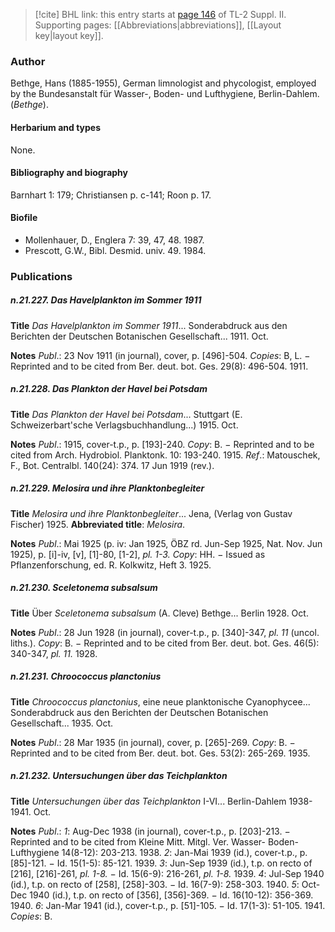 > [!cite] BHL link: this entry starts at [page 146](https://www.biodiversitylibrary.org/item/103859#page/156/mode/1up) of TL-2 Suppl. II.
> Supporting pages: [[Abbreviations|abbreviations]], [[Layout key|layout key]].

### Author

Bethge, Hans (1885-1955), German limnologist and phycologist, employed by the Bundesanstalt für Wasser-, Boden- und Lufthygiene, Berlin-Dahlem. (*Bethge*).

#### Herbarium and types

None.

#### Bibliography and biography

Barnhart 1: 179; Christiansen p. c-141; Roon p. 17.

#### Biofile

- Mollenhauer, D., Englera 7: 39, 47, 48. 1987.
- Prescott, G.W., Bibl. Desmid. univ. 49. 1984.

### Publications

##### n.21.227. Das Havelplankton im Sommer 1911

**Title**
*Das Havelplankton im Sommer 1911*... Sonderabdruck aus den Berichten der Deutschen Botanischen Gesellschaft... 1911. Oct.

**Notes**
*Publ*.: 23 Nov 1911 (in journal), cover, p. \[496\]-504. *Copies*: B, L. − Reprinted and to be cited from Ber. deut. bot. Ges. 29(8): 496-504. 1911.

##### n.21.228. Das Plankton der Havel bei Potsdam

**Title**
*Das Plankton der Havel bei Potsdam*... Stuttgart (E. Schweizerbart'sche Verlagsbuchhandlung...) 1915. Oct.

**Notes**
*Publ*.: 1915, cover-t.p., p. \[193\]-240. *Copy*: B. − Reprinted and to be cited from Arch. Hydrobiol. Planktonk. 10: 193-240. 1915.
*Ref*.: Matouschek, F., Bot. Centralbl. 140(24): 374. 17 Jun 1919 (rev.).

##### n.21.229. Melosira und ihre Planktonbegleiter

**Title**
*Melosira und ihre Planktonbegleiter*... Jena, (Verlag von Gustav Fischer) 1925.
**Abbreviated title**: *Melosira*.

**Notes**
*Publ*.: Mai 1925 (p. iv: Jan 1925, ÖBZ rd. Jun-Sep 1925, Nat. Nov. Jun 1925), p. \[i\]-iv, \[v\], \[1\]-80, \[1-2\], *pl. 1-3.* *Copy*: HH. − Issued as Pflanzenforschung, ed. R. Kolkwitz, Heft 3. 1925.

##### n.21.230. Sceletonema subsalsum

**Title**
Über *Sceletonema subsalsum* (A. Cleve) Bethge... Berlin 1928. Oct.

**Notes**
*Publ*.: 28 Jun 1928 (in journal), cover-t.p., p. \[340\]-347, *pl. 11* (uncol. liths.). *Copy*: B. − Reprinted and to be cited from Ber. deut. bot. Ges. 46(5): 340-347, *pl. 11.* 1928.

##### n.21.231. Chroococcus planctonius

**Title**
*Chroococcus planctonius*, eine neue planktonische Cyanophycee... Sonderabdruck aus den Berichten der Deutschen Botanischen Gesellschaft... 1935. Oct.

**Notes**
*Publ*.: 28 Mar 1935 (in journal), cover, p. \[265\]-269. *Copy*: B. − Reprinted and to be cited from Ber. deut. bot. Ges. 53(2): 265-269. 1935.

##### n.21.232. Untersuchungen über das Teichplankton

**Title**
*Untersuchungen über das Teichplankton* I-VI... Berlin-Dahlem 1938-1941. Oct.

**Notes**
*Publ*.: *1*: Aug-Dec 1938 (in journal), cover-t.p., p. \[203\]-213. − Reprinted and to be cited from Kleine Mitt. Mitgl. Ver. Wasser- Boden- Lufthygiene 14(8-12): 203-213. 1938.
*2*: Jan-Mai 1939 (id.), cover-t.p., p. \[85\]-121. − Id. 15(1-5): 85-121. 1939.
*3*: Jun-Sep 1939 (id.), t.p. on recto of \[216\], \[216\]-261, *pl. 1-8.* − Id. 15(6-9): 216-261, *pl. 1-8.* 1939.
*4*: Jul-Sep 1940 (id.), t.p. on recto of \[258\], \[258\]-303. − Id. 16(7-9): 258-303. 1940.
*5*: Oct-Dec 1940 (id.), t.p. on recto of \[356\], \[356\]-369. − Id. 16(10-12): 356-369. 1940.
*6*: Jan-Mar 1941 (id.), cover-t.p., p. \[51\]-105. − Id. 17(1-3): 51-105. 1941.
*Copies*: B.

